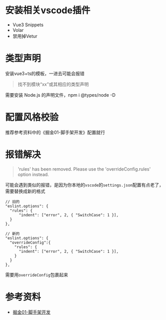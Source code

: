 # 安装相关vscode插件
- Vue3 Snippets
- Volar
- 禁用掉Vetur

# 类型声明
安装vue3+ts的模板，一进去可能会报错
> 找不到模块“xx”或其相应的类型声明

需要安装 Node.js 的声明文件，npm i @types/node -D

# 配置风格校验
推荐参考资料中的《掘金01-脚手架开发》配置就行

# 报错解决
> 'rules' has been removed. Please use the 'overrideConfig.rules' option instead.

可能会遇到类似的报错，是因为你本地的`vscode`的`settings.json`配置有点老了，需要替换成新的格式
```
// 旧的
"eslint.options": {
  "rules": {
      "indent": ["error", 2, { "SwitchCase": 1 }],
  }
},

// 新的
"eslint.options": {
  "overrideConfig":{
    "rules": {
      "indent": ["error", 2, { "SwitchCase": 1 }],
    }
  }
},
```
需要用`overrideConfig`包裹起来

# 参考资料
- [掘金01-脚手架开发](https://juejin.cn/post/7036745610954801166#heading-8)